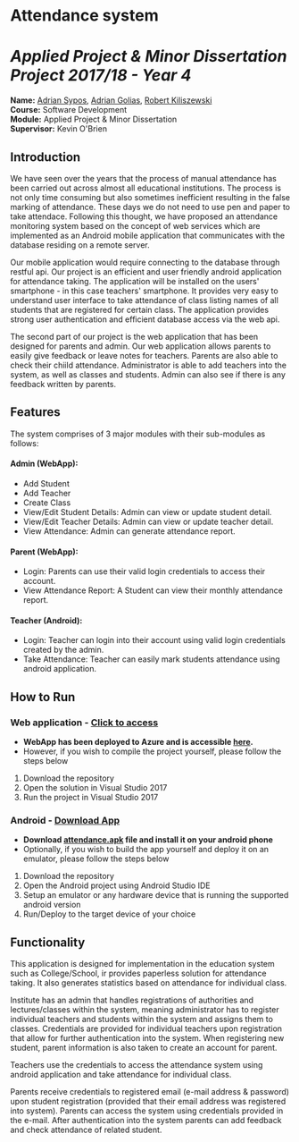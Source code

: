 # Attendance system

# *Applied Project & Minor Dissertation Project 2017/18 - Year 4*

**Name:** [Adrian Sypos](https://github.com/sarlianth), [Adrian Golias](https://github.com/snow246), [Robert Kiliszewski](https://github.com/robertkiliszewski) </br>
**Course:** Software Development </br>
**Module:** Applied Project & Minor Dissertation </br>
**Supervisor:** Kevin O'Brien </br>

## Introduction

We have seen over the years that the process of manual attendance has been carried out across almost all educational institutions. The process is not only time consuming but also sometimes inefficient resulting in the false marking of attendance. These days we do not need to use pen and paper to take attendace. Following this thought, we have proposed an attendance monitoring system based on the concept of web services which are implemented as an Android mobile application that communicates with the database residing on a remote server. 

Our mobile application would require connecting to the database through restful api. Our project is an efficient and user friendly android application for attendance taking. The application will be installed on the users' smartphone - in this case teachers' smartphone. It provides very easy to understand user interface to take attendance of class listing names of all students that are registered for certain class. The application provides strong user authentication and efficient database access via the web api.

The second part of our project is the web application that has been designed for parents and admin. Our web application allows parents to easily give feedback or leave notes for teachers. Parents are also able to check their chiild attendance. Administrator is able to add teachers into the system, as well as classes and students. Admin can also see if there is any feedback written by parents.

## Features

The system comprises of 3 major modules with their sub-modules as follows:

#### Admin (WebApp):
* Add Student
* Add Teacher
* Create Class
* View/Edit Student Details: Admin can view or update student detail.
* View/Edit Teacher Details: Admin can view or update teacher detail.
* View Attendance: Admin can generate attendance report.

#### Parent (WebApp):
* Login: Parents can use their valid login credentials to access their account.
* View Attendance Report: A Student can view their monthly attendance report.

#### Teacher (Android):
* Login: Teacher can login into their account using valid login credentials created by the admin.
* Take Attendance: Teacher can easily mark students attendance using android application.

## How to Run

### Web application - [Click to access](http://attendancegroup13.azurewebsites.net/)
 - **WebApp has been deployed to Azure and is accessible [here](http://attendancegroup13.azurewebsites.net/).**
 - However, if you wish to compile the project yourself, please follow the steps below
1. Download the repository
2. Open the solution in Visual Studio 2017
3. Run the project in Visual Studio 2017

### Android - [Download App](https://github.com/Sarlianth/fingerprint-auth/raw/master/attendance.apk)
 - **Download [attendance.apk](https://github.com/Sarlianth/fingerprint-auth/raw/master/attendance.apk) file and install it on your android phone**
 - Optionally, if you wish to build the app yourself and deploy it on an emulator, please follow the steps below
1. Download the repository
2. Open the Android project using Android Studio IDE
3. Setup an emulator or any hardware device that is running the supported android version
4. Run/Deploy to the target device of your choice

## Functionality

This application is designed for implementation in the education system such as College/School, ir provides paperless solution for attendance taking. It also generates statistics based on attendance for individual class.

Institute has an admin that handles registrations of authorities and lectures/classes within the system, meaning administrator has to register individual teachers and students within the system and assigns them to classes. Credentials are provided for individual teachers upon registration that allow for further authentication into the system. When registering new student, parent information is also taken to create an account for parent.

Teachers use the credentials to access the attendance system using android application and take attendance for individual class.

Parents receive credentials to registered email (e-mail address & password) upon student registration (provided that their email address was registered into system). Parents can access the system using credentials provided in the e-mail. After authentication into the system parents can add feedback and check attendance of related student.

